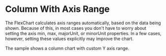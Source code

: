 Column With Axis Range
======================

The FlexChart calculates axis ranges automatically, based on the data being shown. Because of this, in most cases you don't have to worry about setting the axis min, max, majorUnit, or minorUnit properties. In a few cases, however, setting these values explicitly may improve the chart.

The sample shows a column chart with custom Y axis range.